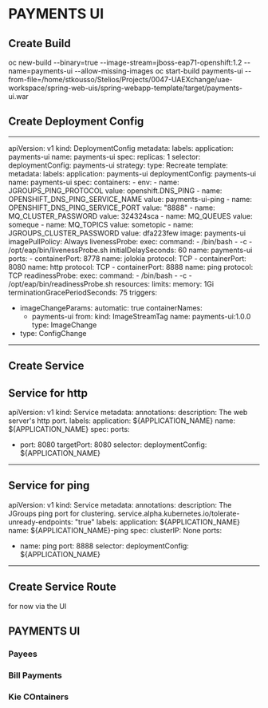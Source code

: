 # PAYMENTS UI

## Create Build
oc new-build --binary=true --image-stream=jboss-eap71-openshift:1.2 --name=payments-ui --allow-missing-images
oc start-build payments-ui --from-file=/home/stkousso/Stelios/Projects/0047-UAEXchange/uae-workspace/spring-web-uis/spring-webapp-template/target/payments-ui.war

## Create Deployment Config
----
apiVersion: v1
kind: DeploymentConfig
metadata:
  labels:
    application: payments-ui
  name: payments-ui
spec:
  replicas: 1
  selector:
    deploymentConfig: payments-ui
  strategy:
    type: Recreate
  template:
    metadata:
      labels:
        application: payments-ui
        deploymentConfig: payments-ui
      name: payments-ui
    spec:
      containers:
      - env:
        - name: JGROUPS_PING_PROTOCOL
          value: openshift.DNS_PING
        - name: OPENSHIFT_DNS_PING_SERVICE_NAME
          value: payments-ui-ping
        - name: OPENSHIFT_DNS_PING_SERVICE_PORT
          value: "8888"
        - name: MQ_CLUSTER_PASSWORD
          value: 324324sca
        - name: MQ_QUEUES
          value: someque
        - name: MQ_TOPICS
          value: sometopic
        - name: JGROUPS_CLUSTER_PASSWORD
          value: dfa223few
        image: payments-ui
        imagePullPolicy: Always
        livenessProbe:
          exec:
            command:
            - /bin/bash
            - -c
            - /opt/eap/bin/livenessProbe.sh
          initialDelaySeconds: 60
        name: payments-ui
        ports:
        - containerPort: 8778
          name: jolokia
          protocol: TCP
        - containerPort: 8080
          name: http
          protocol: TCP
        - containerPort: 8888
          name: ping
          protocol: TCP
        readinessProbe:
          exec:
            command:
            - /bin/bash
            - -c
            - /opt/eap/bin/readinessProbe.sh
        resources:
          limits:
            memory: 1Gi
      terminationGracePeriodSeconds: 75
  triggers:
  - imageChangeParams:
      automatic: true
      containerNames:
      - payments-ui
      from:
        kind: ImageStreamTag
        name: payments-ui:1.0.0
    type: ImageChange
  - type: ConfigChange
----

## Create Service
Service for http
----
apiVersion: v1
kind: Service
metadata:
  annotations:
    description: The web server's http port.
  labels:
    application: ${APPLICATION_NAME}
  name: ${APPLICATION_NAME}
spec:
  ports:
  - port: 8080
    targetPort: 8080
  selector:
    deploymentConfig: ${APPLICATION_NAME}
----

Service for ping
----
apiVersion: v1
kind: Service
metadata:
  annotations:
    description: The JGroups ping port for clustering.
    service.alpha.kubernetes.io/tolerate-unready-endpoints: "true"
  labels:
    application: ${APPLICATION_NAME}
  name: ${APPLICATION_NAME}-ping
spec:
  clusterIP: None
  ports:
  - name: ping
    port: 8888
  selector:
    deploymentConfig: ${APPLICATION_NAME}
----

## Create Service Route

for now via the UI



## PAYMENTS UI

### Payees

### Bill Payments

### Kie COntainers

